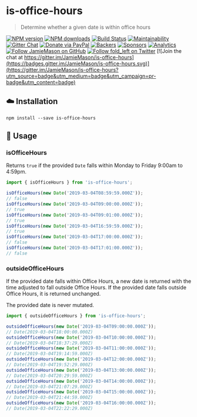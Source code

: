# is-office-hours

> Determine whether a given date is within office hours

[![NPM version](http://img.shields.io/npm/v/is-office-hours.svg?style=flat-square)](https://www.npmjs.com/package/is-office-hours)
[![NPM downloads](http://img.shields.io/npm/dm/is-office-hours.svg?style=flat-square)](https://www.npmjs.com/package/is-office-hours)
[![Build Status](http://img.shields.io/travis/JamieMason/is-office-hours/master.svg?style=flat-square)](https://travis-ci.org/JamieMason/is-office-hours)
[![Maintainability](https://api.codeclimate.com/v1/badges/bced12a42a2c6d08219c/maintainability)](https://codeclimate.com/github/JamieMason/is-office-hours/maintainability)
[![Gitter Chat](https://badges.gitter.im/Join%20Chat.svg)](https://gitter.im/JamieMason/is-office-hours)
[![Donate via PayPal](https://img.shields.io/badge/donate-paypal-blue.svg)](https://www.paypal.me/foldleft)
[![Backers](https://opencollective.com/fold_left/backers/badge.svg)](https://opencollective.com/fold_left#backer)
[![Sponsors](https://opencollective.com/fold_left/sponsors/badge.svg)](https://opencollective.com/fold_left#sponsors)
[![Analytics](https://ga-beacon.appspot.com/UA-45466560-5/is-office-hours?flat&useReferer)](https://github.com/igrigorik/ga-beacon)
[![Follow JamieMason on GitHub](https://img.shields.io/github/followers/JamieMason.svg?style=social&label=Follow)](https://github.com/JamieMason)
[![Follow fold_left on Twitter](https://img.shields.io/twitter/follow/fold_left.svg?style=social&label=Follow)](https://twitter.com/fold_left) [![Join the chat at https://gitter.im/JamieMason/is-office-hours](https://badges.gitter.im/JamieMason/is-office-hours.svg)](https://gitter.im/JamieMason/is-office-hours?utm_source=badge&utm_medium=badge&utm_campaign=pr-badge&utm_content=badge)

## :cloud: Installation

```
npm install --save is-office-hours
```

## :memo: Usage

### isOfficeHours

Returns `true` if the provided `Date` falls within Monday to Friday 9:00am to
4:59pm.

```js
import { isOfficeHours } from 'is-office-hours';

isOfficeHours(new Date('2019-03-04T08:59:59.000Z'));
// false
isOfficeHours(new Date('2019-03-04T09:00:00.000Z'));
// true
isOfficeHours(new Date('2019-03-04T09:01:00.000Z'));
// true
isOfficeHours(new Date('2019-03-04T16:59:59.000Z'));
// true
isOfficeHours(new Date('2019-03-04T17:00:00.000Z'));
// false
isOfficeHours(new Date('2019-03-04T17:01:00.000Z'));
// false
```

### outsideOfficeHours

If the provided date falls within Office Hours, a new date is returned with the
time adjusted to fall outside Office Hours. If the provided date falls outside
Office Hours, it is returned unchanged.

The provided date is never mutated.

```js
import { outsideOfficeHours } from 'is-office-hours';

outsideOfficeHours(new Date('2019-03-04T09:00:00.000Z'));
// Date(2019-03-04T18:00:00.000Z)
outsideOfficeHours(new Date('2019-03-04T10:00:00.000Z'));
// Date(2019-03-04T18:37:29.000Z)
outsideOfficeHours(new Date('2019-03-04T11:00:00.000Z'));
// Date(2019-03-04T19:14:59.000Z)
outsideOfficeHours(new Date('2019-03-04T12:00:00.000Z'));
// Date(2019-03-04T19:52:29.000Z)
outsideOfficeHours(new Date('2019-03-04T13:00:00.000Z'));
// Date(2019-03-04T20:29:59.000Z)
outsideOfficeHours(new Date('2019-03-04T14:00:00.000Z'));
// Date(2019-03-04T21:07:29.000Z)
outsideOfficeHours(new Date('2019-03-04T15:00:00.000Z'));
// Date(2019-03-04T21:44:59.000Z)
outsideOfficeHours(new Date('2019-03-04T16:00:00.000Z'));
// Date(2019-03-04T22:22:29.000Z)
```
